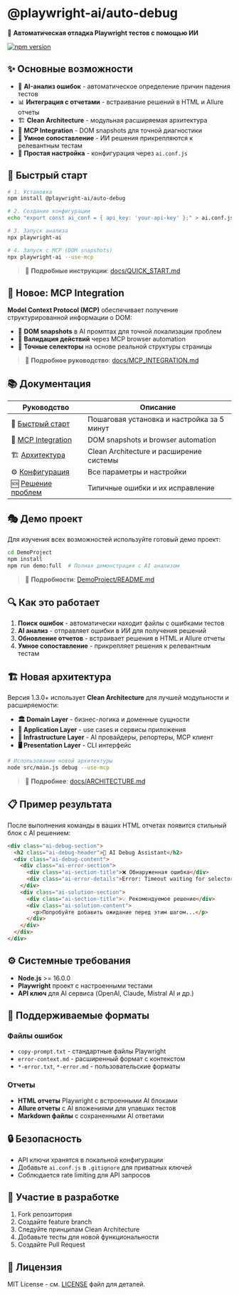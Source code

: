 # @playwright-ai/auto-debug

🤖 **Автоматическая отладка Playwright тестов с помощью ИИ**

[![npm version](https://img.shields.io/npm/v/playwright-ai-auto-debug.svg)](https://www.npmjs.com/package/playwright-ai-auto-debug)

## ✨ Основные возможности

- 🤖 **AI-анализ ошибок** - автоматическое определение причин падения тестов
- 📊 **Интеграция с отчетами** - встраивание решений в HTML и Allure отчеты  
- 🏗️ **Clean Architecture** - модульная расширяемая архитектура
- 🔌 **MCP Integration** - DOM snapshots для точной диагностики
- 🎯 **Умное сопоставление** - ИИ решения прикрепляются к релевантным тестам
- 🔧 **Простая настройка** - конфигурация через `ai.conf.js`

## 🚀 Быстрый старт

```bash
# 1. Установка
npm install @playwright-ai/auto-debug

# 2. Создание конфигурации
echo "export const ai_conf = { api_key: 'your-api-key' };" > ai.conf.js

# 3. Запуск анализа
npx playwright-ai

# 4. Запуск с MCP (DOM snapshots)
npx playwright-ai --use-mcp
```

> 📖 **Подробные инструкции**: [docs/QUICK_START.md](./docs/QUICK_START.md)

## 🔗 Новое: MCP Integration

**Model Context Protocol (MCP)** обеспечивает получение структурированной информации о DOM:
- 📸 **DOM snapshots** в AI промптах для точной локализации проблем
- 🧪 **Валидация действий** через MCP browser automation  
- 🎯 **Точные селекторы** на основе реальной структуры страницы

> 📖 **Подробное руководство**: [docs/MCP_INTEGRATION.md](./docs/MCP_INTEGRATION.md)

<!-- ## 🎥 Demo Video

[![Demo Video](https://img.youtube.com/vi/mva6ktpKOKw/maxresdefault.jpg)](https://youtu.be/mva6ktpKOKw) -->

## 📚 Документация

| Руководство | Описание |
|-------------|----------|
| 📖 [Быстрый старт](./docs/QUICK_START.md) | Пошаговая установка и настройка за 5 минут |
| 🔌 [MCP Integration](./docs/MCP_INTEGRATION.md) | DOM snapshots и browser automation |
| 🏗️ [Архитектура](./docs/ARCHITECTURE.md) | Clean Architecture и расширение системы |
| ⚙️ [Конфигурация](./docs/CONFIGURATION.md) | Все параметры и настройки |
| 🆘 [Решение проблем](./docs/TROUBLESHOOTING.md) | Типичные ошибки и их исправление |

## 🎭 Демо проект

Для изучения всех возможностей используйте готовый демо проект:

```bash
cd DemoProject
npm install
npm run demo:full  # Полная демонстрация с AI анализом
```

> 📖 **Подробности**: [DemoProject/README.md](./DemoProject/README.md)

## 🔍 Как это работает

1. **Поиск ошибок** - автоматически находит файлы с ошибками тестов
2. **AI анализ** - отправляет ошибки в ИИ для получения решений  
3. **Обновление отчетов** - встраивает решения в HTML и Allure отчеты
4. **Умное сопоставление** - прикрепляет решения к релевантным тестам

## 🏗️ Новая архитектура

Версия 1.3.0+ использует **Clean Architecture** для лучшей модульности и расширяемости:

- **🏛️ Domain Layer** - бизнес-логика и доменные сущности
- **🎯 Application Layer** - use cases и сервисы приложения  
- **🔧 Infrastructure Layer** - AI провайдеры, репортеры, MCP клиент
- **🖥️ Presentation Layer** - CLI интерфейс

```bash
# Использование новой архитектуры
node src/main.js debug --use-mcp
```

> 📖 **Подробнее**: [docs/ARCHITECTURE.md](./docs/ARCHITECTURE.md)

## 📋 Пример результата

После выполнения команды в ваших HTML отчетах появится стильный блок с AI решением:

```html
<div class="ai-debug-section">
  <h2 class="ai-debug-header">🤖 AI Debug Assistant</h2>
  <div class="ai-debug-content">
    <div class="ai-error-section">
      <div class="ai-section-title">❌ Обнаруженная ошибка</div>
      <div class="ai-error-details">Error: Timeout waiting for selector...</div>
    </div>
    <div class="ai-solution-section">
      <div class="ai-section-title">💡 Рекомендуемое решение</div>
      <div class="ai-solution-content">
        <p>Попробуйте добавить ожидание перед этим шагом...</p>
      </div>
    </div>
  </div>
</div>
```

## ⚙️ Системные требования

- **Node.js** >= 16.0.0
- **Playwright** проект с настроенными тестами
- **API ключ** для AI сервиса (OpenAI, Claude, Mistral AI и др.)

## 🔧 Поддерживаемые форматы

### Файлы ошибок
- `copy-prompt.txt` - стандартные файлы Playwright
- `error-context.md` - расширенный формат с контекстом
- `*-error.txt`, `*-error.md` - пользовательские форматы

### Отчеты
- **HTML отчеты** Playwright с встроенными AI блоками
- **Allure отчеты** с AI вложениями для упавших тестов
- **Markdown файлы** с сохраненными AI ответами

## 🔒 Безопасность

- API ключи хранятся в локальной конфигурации
- Добавьте `ai.conf.js` в `.gitignore` для приватных ключей
- Соблюдается rate limiting для API запросов

## 🤝 Участие в разработке

1. Fork репозитория
2. Создайте feature branch
3. Следуйте принципам Clean Architecture
4. Добавьте тесты для новой функциональности
5. Создайте Pull Request

## 📄 Лицензия

MIT License - см. [LICENSE](LICENSE) файл для деталей. 